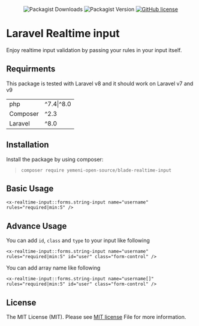 <div style="text-align: center;">

![Packagist Downloads](https://img.shields.io/packagist/dt/yemeni-open-source/blade-realtime-input?color=blue&label=Downloads&logo=packagist&logoColor=white)
![Packagist Version](https://img.shields.io/packagist/v/yemeni-open-source/blade-realtime-input?color=green&label=Version&logo=laravel&logoColor=white)
[![GitHub license](https://img.shields.io/github/license/yemeni-open-source/blade-realtime-input)](https://github.com/yemeni-open-source/blade-realtime-input/blob/father/LICENSE)
</div>

# Laravel Realtime input

Enjoy realtime input validation by passing your rules in your input itself.

## Requirments

This package is tested with Laravel v8 and it should work on Laravel v7 and v9

|||
|-|-|
|php| ^7.4&#124;^8.0|
|Composer| ^2.3|
|Laravel| ^8.0|

## Installation

Install the package by using composer:

> ```composer require yemeni-open-source/blade-realtime-input```

## Basic Usage



```blade
<x-realtime-input::forms.string-input name="username" rules="required|min:5" />
```

## Advance Usage

You can add ```id```, ```class``` and ```type``` to your input like following

```blade
<x-realtime-input::forms.string-input name="username" rules="required|min:5" id="user" class="form-control" />
```


You can add array name like following

```blade
<x-realtime-input::forms.string-input name="username[]" rules="required|min:5" id="user" class="form-control" />
```

## License

The MIT License (MIT). Please see [MIT license](LICENSE) File for more information.